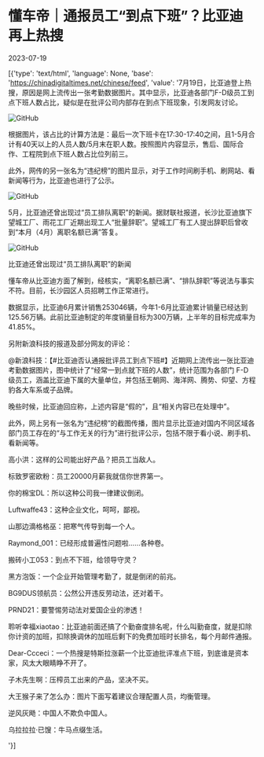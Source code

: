 # 懂车帝｜通报员工“到点下班”？比亚迪再上热搜

2023-07-19

[{'type': 'text/html', 'language': None, 'base': 'https://chinadigitaltimes.net/chinese/feed', 'value': '7月19日，比亚迪登上热搜，原因是网上流传出一张考勤数据图片。其中显示，比亚迪各部门F-D级员工到点下班人数占比，疑似是在批评公司内部存在到点下班现象，引发网友讨论。

![GitHub](https://chinadigitaltimes.net/chinese/files/2023/07/image-1689767978684.png)

根据图片，该占比的计算方法是：最后一次下班卡在17:30-17:40之间，且1-5月合计有40天以上的人员人数/5月末在职人数。按照图片内容显示，售后、国际合作、工程院到点下班人数占比位列前三。

此外，网传的另一张名为“违纪榜”的图片显示，对于工作时间刷手机、刷网站、看新闻等行为，比亚迪也进行了公示。

![GitHub](https://chinadigitaltimes.net/chinese/files/2023/07/image-1689767992771.png)

5月，比亚迪还曾出现过“员工排队离职”的新闻。据财联社报道，长沙比亚迪旗下望城工厂、雨花工厂近期出现工人“批量辞职”。望城工厂有工人提出辞职后曾收到“本月（4月）离职名额已满”答复。

![GitHub](https://chinadigitaltimes.net/chinese/files/2023/07/image-1689768015746.png)

比亚迪还曾出现过“员工排队离职”的新闻

懂车帝从比亚迪方面了解到，经核实，“离职名额已满”、“排队辞职”等说法与事实不符。目前，长沙园区人员招聘工作正常进行。

数据显示，比亚迪6月累计销售253046辆，今年1-6月比亚迪累计销量已经达到125.56万辆。此前比亚迪制定的年度销量目标为300万辆，上半年的目标完成率为41.85%。

另附新浪科技的报道及部分网友的评论：



@新浪科技：【#比亚迪否认通报批评员工到点下班#】近期网上流传出一张比亚迪考勤数据图片，图中统计了“经常一到点就下班的人数”，统计范围为各部门 F-D 级员工，涵盖比亚迪下属的大量单位，并包括王朝网、海洋网、腾势、仰望、方程豹各大车系或子品牌。

晚些时候，比亚迪回应称，上述内容是“假的”，且“相关内容已在处理中”。

此外，网上另有一张名为“违纪榜”的截图传播，图片显示比亚迪对国内不同区域各部门员工存在的“与工作无关的行为”进行批评公示，包括不限于看小说、刷手机、看新闻等。





高小洪：这样的公司能出好产品？把员工当敌人。

标致罗密欧粉：员工20000月薪我就信你世界第一。

你的棉宝DL：所以这种公司我一律建议倒闭。

Luftwaffe43：这种企业文化，呵呵，鄙视。

山那边滴格格巫：把寒气传导到每一个人。

Raymond_001：已经形成普遍性问题啦……各种卷。

搬砖小工053：到点不下班，给领导守灵？

黑方泡饭：一个企业开始管理考勤了，就是倒闭的前兆。

BG9DUS领航员：公然公开违反劳动法，还对着干。

PRND21：要警惕劳动法对爱国企业的渗透！

聆听幸福xiaotao：比亚迪前面还搞了个勤奋度排名呢，什么叫勤奋度，就是扣除你计资的加班，扣除换调休的加班后剩下的免费加班时长排名，每个月邮件通报。

Dear-Ccceci：一个热搜是特斯拉涨薪一个比亚迪批评准点下班，到底谁是资本家，风太大眼睛睁不开了。

子木先生啊：压榨员工出来的产品，坚决不买。

大王猴子来了怎么办：图片下面写着建议合理配置人员，均衡管理。

逆风灰飏：中国人不欺负中国人。

乌拉拉拉·已馊：牛马点缀生活。

'}]